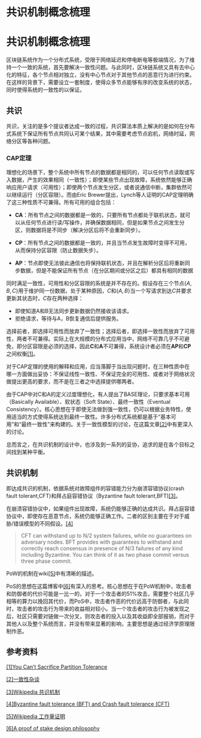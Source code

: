 # 共识机制概念梳理


# 共识机制概念梳理

区块链系统作为一个分布式系统，受限于网络延迟和停电断电等极端情况，为了维持一个一致的系统，首先要解决一致性问题。与此同时，区块链系统又具有去中心化的特征，各个节点相对独立，没有中心节点对于其他节点的恶意行为进行约束。在这样的背景下，需要设立一套制度，使得众多节点能够有序的改变系统的状态，同时使得系统的一致性的以保证。

## 共识

共识，关注的是多个提议者达成一致的过程，共识算法本质上解决的是如何在分布式系统下保证所有节点共同认可某个结果，其中需要考虑节点宕机，网络时延，网络分区等各种问题。

### CAP定理

理想化的场景下，整个系统中所有节点的数据都是相同的，可以任何节点读取或写入数据，产生的效果相同（一致性）；即使某些节点出现故障，系统依然能够正确响应用户请求（可用性）；即使两个节点发生分区，或者说通信中断，集群依然可以继续运行（分区容限）。而由Eric Brewer提出，Lynch等人证明的CAP定理明确了这三种性质不可兼得。所有可用的组合包括：

- **CA**：所有节点之间的数据都是一致的，只要所有节点都处于联机状态，就可以从任何节点进行读/写操作，并确保数据相同，但是如果节点之间发生分区，则数据将是不同步（解决分区后将不会重新同步）。

- **CP**：所有节点之间的数据都是一致的，并且当节点发生故障时变得不可用，从而保持分区容限（防止数据失步）。

- **AP**：节点即使无法彼此通信也将保持联机状态，并且在解析分区后将重新同步数据，但是不能保证所有节点（在分区期间或分区之后）都具有相同的数据

同时满足一致性，可用性和分区容限的系统是并不存在的。假设存在三个节点$\{A, B, C\}$用于维护同一份数据，处于某种原因，$C$和$\{A, B\}$当一个写请求到达$C$并要求更新其状态时，$C$存在两种选择：

- 即使知道A和B无法同步更新数据仍然接收该请求。
- 拒绝请求，等待与A，B恢复通信后提供服务。

选择前者，即选择可用性而放弃了一致性；选择后者，即选择一致性而放弃了可用性，两者不可兼得。实际上在大规模的分布式应用当中，网络不可靠几乎不可避免，即分区容限是必须的选择，因此**C**和**A**不可兼得，系统设计者必须在**AP**和**CP**之间权衡[[1]](https://codahale.com/you-cant-sacrifice-partition-tolerance/#errata10221010)。

对于CAP定理的使用的解释和应用，应当落脚于当出现问题时，在三种性质中在哪一方面做出妥协：不保证线性一致性、不保证完全的可用性、或者对于网络状况做提出更高的要求，而不是在三者之中选择提供哪两者。

由于CAP中对C和A的定义过度理想化，有人提出了BASE理论，只要求基本可用（Basically Available）、软状态（Soft State）、最终一致性（Eventual Consistency）。核心思想在于即使无法做到强一致性，仍可以根据业务特性，使用适当的方式使得系统达到最终一致性。许多分布式系统都是基于“基本可用”和“最终一致性”来构建的。关于一致性模型的讨论，在这篇文章[[2]](https://wudaijun.com/2018/09/distributed-consistency/)中有更深入的讨论。

总而言之，在共识机制的设计中，也涉及到一系列的妥协，追求的是在各个目标之间找到某种平衡。

## 共识机制

即达成共识的机制，依据系统对故障组件的容错能力分为崩溃容错协议(crash fault tolerant,CFT)和拜占庭容错协议（Byzantine fault tolerant,BFT)[[3]](https://zh.wikipedia.org/wiki/%E5%85%B1%E8%AD%98%E6%A9%9F%E5%88%B6)。

在崩溃容错协议中，如果组件出现故障，系统仍能够正确的达成共识。拜占庭容错协议中，即使存在恶意节点，系统仍能够正确工作。二者的区别主要在于对于威胁/错误模型的不同假设。[[4]](https://stackoverflow.com/questions/56336229/byzantine-fault-tolerance-bft-and-crash-fault-tolerance-cft)

> CFT can withstand up to N/2 system failures, while no guarantees on adversary nodes. BFT provides with guarantees to withstand and correctly reach consensus in presence of N/3 failures of any kind including Byzantine. You can think of it as two phase commit versus three phase commit.

PoW的机制在wiki[[5]](https://zh.wikipedia.org/wiki/%E5%B7%A5%E4%BD%9C%E9%87%8F%E8%AD%89%E6%98%8E)中有清晰的描述。

PoS的思想在这篇博客中[[6]](https://medium.com/@VitalikButerin/a-proof-of-stake-design-philosophy-506585978d51)有深入的思考。核心思想在于在PoW机制中，攻击者和防御者的代价可能是一比一的，对于一个攻击者的51%攻击，需要整个社区几乎相等的算力以挽回其代价，而PoS中，攻击者作恶的代价远高于防御者，与此同时，攻击者的攻击行为带来的收益相对较小。当一个攻击者的攻击行为被发现之后，社区只需要对链做一次分叉，则攻击者的投入以及其收益即全部报销，而对于其他人以及整个系统而言，并没有带来显著的影响，主要思想是通过经济学原理限制作恶。



## 参考资料

[[1]You Can’t Sacrifice Partition Tolerance](https://codahale.com/you-cant-sacrifice-partition-tolerance/#errata10221010)

[[2]一致性杂谈](https://wudaijun.com/2018/09/distributed-consistency/)

[[3]Wikipedia 共识机制](https://zh.wikipedia.org/wiki/%E5%85%B1%E8%AD%98%E6%A9%9F%E5%88%B6)

[[4]Byzantine fault tolerance (BFT) and Crash fault tolerance (CFT)](https://stackoverflow.com/questions/56336229/byzantine-fault-tolerance-bft-and-crash-fault-tolerance-cft)

[[5]Wikipedia 工作量证明](https://zh.wikipedia.org/wiki/%E5%B7%A5%E4%BD%9C%E9%87%8F%E8%AD%89%E6%98%8E)

[[6]A proof of stake design philosophy](https://medium.com/@VitalikButerin/a-proof-of-stake-design-philosophy-506585978d51)
